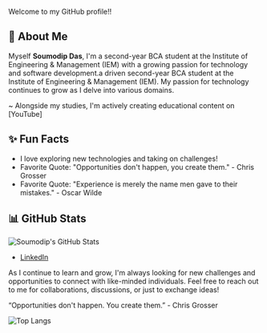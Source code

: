 Welcome to my GitHub profile!!

## 🚀 About Me

Myself **Soumodip Das**, 
I'm a second-year BCA student at the Institute of Engineering & Management (IEM) with a growing passion for technology and software development.a driven second-year BCA student at the Institute of Engineering & Management (IEM). My passion for technology continues to grow as I delve into various domains.

~ Alongside my studies, I'm actively creating educational content on [YouTube]

## ✨ Fun Facts

- I love exploring new technologies and taking on challenges!
- Favorite Quote: "Opportunities don't happen, you create them." - Chris Grosser
- Favorite Quote: "Experience is merely the name men gave to their mistakes." - Oscar Wilde

## 📊 GitHub Stats

![Soumodip's GitHub Stats](https://github-readme-stats.vercel.app/api?username=itssoumodip&show_icons=true&theme=radical)

- [LinkedIn](https://www.linkedin.com/in/soumodip-das/)

As I continue to learn and grow, I'm always looking for new challenges and opportunities to connect with like-minded individuals. Feel free to reach out to me for collaborations, discussions, or just to exchange ideas!

“Opportunities don't happen. You create them.” - Chris Grosser

![Top Langs](https://github-readme-stats.vercel.app/api/top-langs/?username=itssoumodip&layout=compact&theme=radical)


